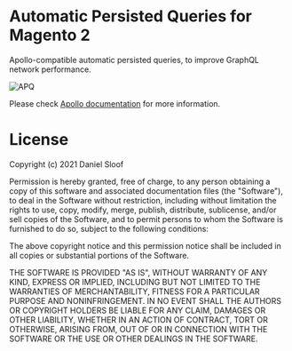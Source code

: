 # Automatic Persisted Queries for Magento 2

Apollo-compatible automatic persisted queries, to improve GraphQL network performance.

![APQ](https://i.imgur.com/kDysTtC.png)

Please check [Apollo documentation](https://www.apollographql.com/docs/apollo-server/performance/apq/) for more information.

# License

Copyright (c) 2021 Daniel Sloof

Permission is hereby granted, free of charge, to any person
obtaining a copy of this software and associated documentation
files (the "Software"), to deal in the Software without
restriction, including without limitation the rights to use,
copy, modify, merge, publish, distribute, sublicense, and/or sell
copies of the Software, and to permit persons to whom the
Software is furnished to do so, subject to the following
conditions:

The above copyright notice and this permission notice shall be
included in all copies or substantial portions of the Software.

THE SOFTWARE IS PROVIDED "AS IS", WITHOUT WARRANTY OF ANY KIND,
EXPRESS OR IMPLIED, INCLUDING BUT NOT LIMITED TO THE WARRANTIES
OF MERCHANTABILITY, FITNESS FOR A PARTICULAR PURPOSE AND
NONINFRINGEMENT. IN NO EVENT SHALL THE AUTHORS OR COPYRIGHT
HOLDERS BE LIABLE FOR ANY CLAIM, DAMAGES OR OTHER LIABILITY,
WHETHER IN AN ACTION OF CONTRACT, TORT OR OTHERWISE, ARISING
FROM, OUT OF OR IN CONNECTION WITH THE SOFTWARE OR THE USE OR
OTHER DEALINGS IN THE SOFTWARE.
